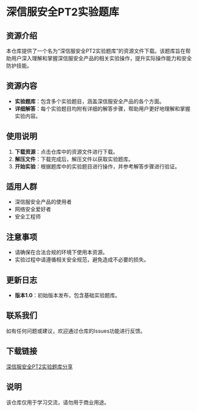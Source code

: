 # 深信服安全PT2实验题库

## 资源介绍

本仓库提供了一个名为“深信服安全PT2实验题库”的资源文件下载。该题库旨在帮助用户深入理解和掌握深信服安全产品的相关实验操作，提升实际操作能力和安全防护技能。

## 资源内容

- **实验题库**：包含多个实验题目，涵盖深信服安全产品的各个方面。
- **详细解答**：每个实验题目均附有详细的解答步骤，帮助用户更好地理解和掌握实验内容。

## 使用说明

1. **下载资源**：点击仓库中的资源文件进行下载。
2. **解压文件**：下载完成后，解压文件以获取实验题库。
3. **开始实验**：根据题库中的实验题目进行操作，并参考解答步骤进行验证。

## 适用人群

- 深信服安全产品的使用者
- 网络安全爱好者
- 安全工程师

## 注意事项

- 请确保在合法合规的环境下使用本资源。
- 实验过程中请遵循相关安全规范，避免造成不必要的损失。

## 更新日志

- **版本1.0**：初始版本发布，包含基础实验题库。

## 联系我们

如有任何问题或建议，欢迎通过仓库的Issues功能进行反馈。

## 下载链接
[深信服安全PT2实验题库分享](https://pan.quark.cn/s/220cd52c6f42)

## 说明

该仓库仅用于学习交流，请勿用于商业用途。
